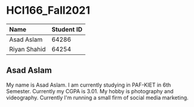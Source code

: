 # HCI166_Fall2021

| Name | Student ID |
|:--------- | :--------- |
| Asad Aslam | 64286 |
| Riyan Shahid | 64254 |

## Asad Aslam
 My name is Asad Aslam. I am currently studying in PAF-KIET in 6th Semester. Currently my CGPA is 3.01. My hobby is photography and videography. Currently I'm running a small firm of social media marketing.
